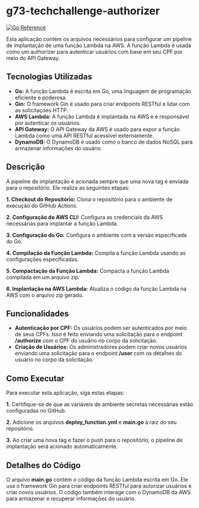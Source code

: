 # g73-techchallenge-authorizer

[![Go Reference](https://pkg.go.dev/badge/golang.org/x/example.svg)](https://pkg.go.dev/golang.org/x/example)

Esta aplicação contém os arquivos necessários para configurar um pipeline de implantação de uma função Lambda na AWS. A função Lambda é usada como um authorizer para autenticar usuários com base em seu CPF por meio do API Gateway.


## Tecnologias Utilizadas

- **Go:** A função Lambda é escrita em Go, uma linguagem de programação eficiente e poderosa.
- **Gin:** O framework Gin é usado para criar endpoints RESTful e lidar com as solicitações HTTP.
- **AWS Lambda:** A função Lambda é implantada na AWS e é responsável por autenticar os usuários.
- **API Gateway:** O API Gateway da AWS é usado para expor a função Lambda como uma API RESTful acessível externamente.
- **DynamoDB:** O DynamoDB é usado como o banco de dados NoSQL para armazenar informações do usuário.



## Descrição

A pipeline de implantação é acionada sempre que uma nova tag é enviada para o repositório. Ele realiza as seguintes etapas:

**1. Checkout do Repositório:** Clona o repositório para o ambiente de execução do GitHub Actions.

**2. Configuração do AWS CLI:** Configura as credenciais da AWS necessárias para implantar a função Lambda.

**3. Configuração do Go:** Configura o ambiente com a versão especificada do Go.

**4. Compilação da Função Lambda:** Compila a função Lambda usando as configurações especificadas.

**5. Compactação da Função Lambda:** Compacta a função Lambda compilada em um arquivo zip.

**6. Implantação na AWS Lambda:** Atualiza o código da função Lambda na AWS com o arquivo zip gerado.



## Funcionalidades
- **Autenticação por CPF:** Os usuários podem ser autenticados por meio de seus CPFs. Isso é feito enviando uma solicitação para o endpoint **/authorize** com o CPF do usuário no corpo da solicitação.
- **Criação de Usuários:** Os administradores podem criar novos usuários enviando uma solicitação para o endpoint **/user** com os detalhes do usuário no corpo da solicitação.



## Como Executar
Para executar esta aplicação, siga estas etapas:

**1.** Certifique-se de que as variáveis de ambiente secretas necessárias estão configuradas no GitHub.

**2.** Adicione os arquivos **deploy_function.yml** e **main.go** à raiz do seu repositório.

**3.** Ao criar uma nova tag e fazer o push para o repositório, o pipeline de implantação será acionado automaticamente.


## Detalhes do Código

O arquivo **main.go** contém o código da função Lambda escrita em Go. Ele usa o framework Gin para criar endpoints RESTful para autorizar usuários e criar novos usuários. O código também interage com o DynamoDB da AWS para armazenar e recuperar informações do usuário.

